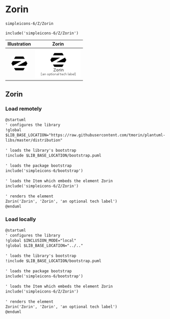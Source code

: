 # Zorin


```text
simpleicons-6/Z/Zorin
```

```text
include('simpleicons-6/Z/Zorin')
```



| Illustration | Zorin |
| :---: | :---: |
| ![illustration for Illustration](../../simpleicons-6/Z/Zorin.png) | ![illustration for Zorin](../../simpleicons-6/Z/Zorin.Local.png) |




## Zorin

### Load remotely
```plantuml
@startuml
' configures the library
!global $LIB_BASE_LOCATION="https://raw.githubusercontent.com/tmorin/plantuml-libs/master/distribution"

' loads the library's bootstrap
!include $LIB_BASE_LOCATION/bootstrap.puml

' loads the package bootstrap
include('simpleicons-6/bootstrap')

' loads the Item which embeds the element Zorin
include('simpleicons-6/Z/Zorin')

' renders the element
Zorin('Zorin', 'Zorin', 'an optional tech label')
@enduml
```

### Load locally
```plantuml
@startuml
' configures the library
!global $INCLUSION_MODE="local"
!global $LIB_BASE_LOCATION="../.."

' loads the library's bootstrap
!include $LIB_BASE_LOCATION/bootstrap.puml

' loads the package bootstrap
include('simpleicons-6/bootstrap')

' loads the Item which embeds the element Zorin
include('simpleicons-6/Z/Zorin')

' renders the element
Zorin('Zorin', 'Zorin', 'an optional tech label')
@enduml
```

